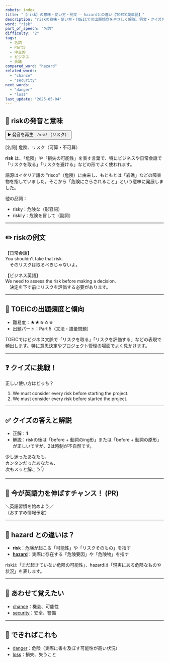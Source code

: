 ```yaml
---
robots: index
title: "【risk】の意味・使い方・例文 ― hazardとの違い【TOEIC英単語】"
description: "riskの意味・使い方・TOEICでの出題傾向をやさしく解説。例文・クイズ付きでhazardとの違いもわかりやすく学べます。"
word: "risk"
part_of_speech: "名詞"
difficulty: "2"
tags:
  - 名詞
  - Part5
  - 中立的
  - ビジネス
  - 会議
compared_word: "hazard"
related_words:
  - "chance"
  - "security"
next_words:
  - "danger"
  - "loss"
last_update: "2025-05-04"
---
```


## 🔰 riskの発音と意味

<button class="play-audio" onclick="playTTS('risk')">
  <span class="play-audio-main">
    ▶️ 発音を再生　/rɪsk/
  </span>
  <span class="play-audio-sub">
    （リスク）
  </span>
</button>

[名詞] 危険、リスク（可算・不可算）

**risk** は、「危険」や「損失の可能性」を表す言葉で、特にビジネスや日常会話で「リスクを取る」「リスクを避ける」などの形でよく使われます。

語源はイタリア語の "risco"（危険）に由来し、もともとは「岩礁」などの障害物を指していました。そこから「危険にさらされること」という意味に発展しました。

他の品詞：  
- risky：危険な（形容詞）
- riskily：危険を冒して（副詞）

---

## ✏️ riskの例文

【日常会話】  
You shouldn't take that risk.  
　そのリスクは取るべきじゃないよ。

【ビジネス英語】  
We need to assess the risk before making a decision.  
　決定を下す前にリスクを評価する必要があります。

---

## 🎯 TOEICの出題頻度と傾向

- 難易度：★★☆☆☆
- 出題パート：Part 5（文法・語彙問題）

TOEICではビジネス文脈で「リスクを取る」「リスクを評価する」などの表現で頻出します。特に意思決定やプロジェクト管理の場面でよく見かけます。

---

## ❓ クイズに挑戦！

正しい使い方はどっち？

1. We must consider every risk before starting the project.  
2. We must consider every risk before started the project.

---

## ✅ クイズの答えと解説

- 正解：**1**
- 解説：riskの後は「before + 動詞のing形」または「before + 動詞の原形」が正しいですが、2は時制が不自然です。

少し迷ったあなたも、  
カンタンだったあなたも、  
次もスッと解こう👇️

---

## 🚀 今が英語力を伸ばすチャンス！ (PR)

<div class="info-center">
＼英語習慣を始めよう／<br>  
（おすすめ情報予定）
</div>

---

## 🤔  hazard との違いは？

- **risk**：危険が起こる「可能性」や「リスクそのもの」を指す
- **[hazard](/word/hazard/)**：実際に存在する「危険要因」や「危険物」を指す

riskは「まだ起きていない危険の可能性」、hazardは「現実にある危険なものや状況」を表します。

---

## 🧩 あわせて覚えたい

- [chance](/word/chance/)：機会、可能性
- [security](/word/security/)：安全、警備

---

## 📖 できればこれも

- [danger](/word/danger/)：危険（実際に害を及ぼす可能性が高い状況）
- [loss](/word/loss/)：損失、失うこと

<!-- cvid: aid27_bid13 -->

